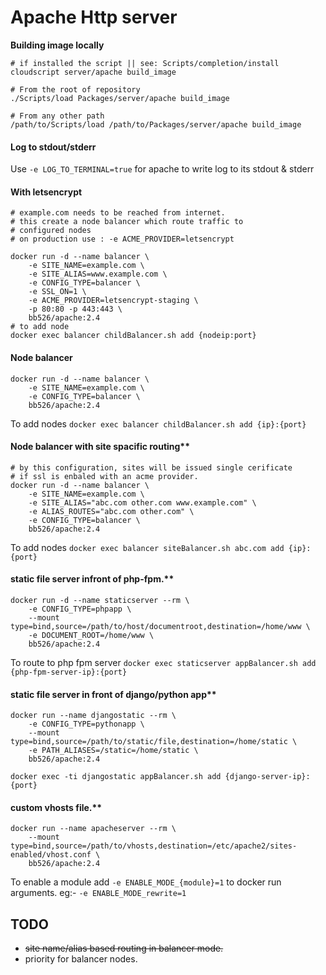 # Apache Http server

**Building image locally**
```
# if installed the script || see: Scripts/completion/install
cloudscript server/apache build_image

# From the root of repository
./Scripts/load Packages/server/apache build_image

# From any other path
/path/to/Scripts/load /path/to/Packages/server/apache build_image
```

#### Log to stdout/stderr
Use `-e LOG_TO_TERMINAL=true` for apache to write log to its stdout & stderr

#### With letsencrypt
```
# example.com needs to be reached from internet.
# this create a node balancer which route traffic to
# configured nodes
# on production use : -e ACME_PROVIDER=letsencrypt

docker run -d --name balancer \
    -e SITE_NAME=example.com \
    -e SITE_ALIAS=www.example.com \
    -e CONFIG_TYPE=balancer \
    -e SSL_ON=1 \
    -e ACME_PROVIDER=letsencrypt-staging \
    -p 80:80 -p 443:443 \
    bb526/apache:2.4
# to add node
docker exec balancer childBalancer.sh add {nodeip:port}
```

#### Node balancer
```
docker run -d --name balancer \
    -e SITE_NAME=example.com \
    -e CONFIG_TYPE=balancer \
    bb526/apache:2.4
```
To add nodes
`docker exec balancer childBalancer.sh add {ip}:{port}`


#### Node balancer with site spacific routing**
```
# by this configuration, sites will be issued single cerificate
# if ssl is enbaled with an acme provider.
docker run -d --name balancer \
    -e SITE_NAME=example.com \
    -e SITE_ALIAS="abc.com other.com www.example.com" \
    -e ALIAS_ROUTES="abc.com other.com" \
    -e CONFIG_TYPE=balancer \
    bb526/apache:2.4
```
To add nodes
`docker exec balancer siteBalancer.sh abc.com add {ip}:{port}`

#### static file server infront of php-fpm.**
```
docker run -d --name staticserver --rm \
    -e CONFIG_TYPE=phpapp \
    --mount type=bind,source=/path/to/host/documentroot,destination=/home/www \
    -e DOCUMENT_ROOT=/home/www \
    bb526/apache:2.4
```
To route to php fpm server `docker exec staticserver appBalancer.sh add {php-fpm-server-ip}:{port}`

#### static file server in front of django/python app**
```
docker run --name djangostatic --rm \
    -e CONFIG_TYPE=pythonapp \
    --mount type=bind,source=/path/to/static/file,destination=/home/static \
    -e PATH_ALIASES=/static=/home/static \
    bb526/apache:2.4

docker exec -ti djangostatic appBalancer.sh add {django-server-ip}:{port}
```

#### custom vhosts file.**
```
docker run --name apacheserver --rm \
    --mount type=bind,source=/path/to/vhosts,destination=/etc/apache2/sites-enabled/vhost.conf \
    bb526/apache:2.4

```
To enable a module add `-e ENABLE_MODE_{module}=1` to docker run arguments. eg:- `-e ENABLE_MODE_rewrite=1`

## TODO ##
- ~~site name/alias based routing in balancer mode.~~
- priority for balancer nodes.
